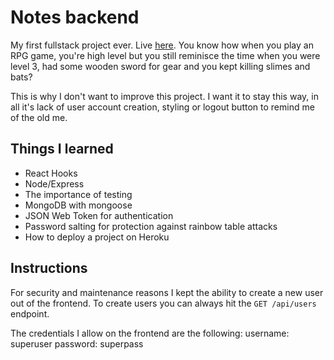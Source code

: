 # Notes backend

My first fullstack project ever. Live [here](https://sleepy-thicket-43745.herokuapp.com/).
You know how when you play an RPG game, you're high level but you still
reminisce the time when you were level 3, had some wooden sword for gear
and you kept killing slimes and bats?

This is why I don't want to improve this project. I want it to stay this way,
in all it's lack of user account creation, styling or logout button to remind me
of the old me.

## Things I learned
* React Hooks
* Node/Express
* The importance of testing
* MongoDB with mongoose
* JSON Web Token for authentication
* Password salting for protection against rainbow table attacks
* How to deploy a project on Heroku

## Instructions

For security and maintenance reasons I kept the ability
to create a new user out of the frontend. To create users
you can always hit the `GET /api/users` endpoint.

The credentials I allow on the frontend are the following:
username: superuser
password: superpass
